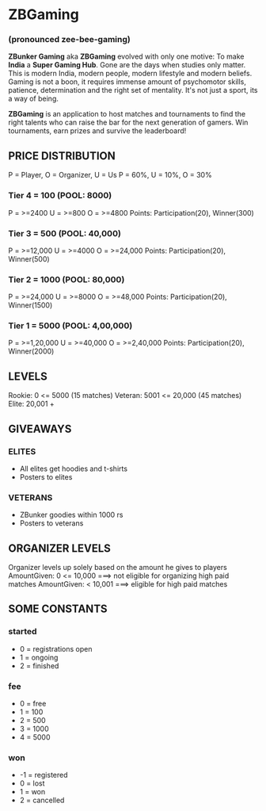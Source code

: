 # ZBGaming 
### (pronounced zee-bee-gaming)

**ZBunker Gaming** aka **ZBGaming** evolved with only one motive: To make **India** a **Super Gaming Hub**. Gone are the days when studies only matter. This is modern India, modern people, modern lifestyle and modern beliefs. Gaming is not a boon, it requires immense amount of psychomotor skills, patience, determination and the right set of mentality. It's not just a sport, its a way of being.

**ZBGaming** is an application to host matches and tournaments to find the right talents who can raise the bar for the next generation of gamers. Win tournaments, earn prizes and survive the leaderboard!

## PRICE DISTRIBUTION

P = Player, O = Organizer, U = Us
P = 60%, U = 10%, O = 30%

### Tier 4 = 100 (POOL: 8000)
P = >=2400
U = >=800
O = >=4800
Points: Participation(20), Winner(300)

### Tier 3 = 500 (POOL: 40,000)
P = >=12,000
U = >=4000
O = >=24,000
Points: Participation(20), Winner(500)

### Tier 2 = 1000 (POOL: 80,000)
P = >=24,000
U = >=8000
O = >=48,000
Points: Participation(20), Winner(1500)

### Tier 1 = 5000 (POOL: 4,00,000)
P = >=1,20,000
U = >=40,000
O = >=2,40,000
Points: Participation(20), Winner(2000)

## LEVELS
Rookie: 0 <= 5000 (15 matches)
Veteran: 5001 <= 20,000 (45 matches)
Elite:  20,001 +

## GIVEAWAYS

### ELITES
- All elites get hoodies and t-shirts
- Posters to elites

### VETERANS
- ZBunker goodies within 1000 rs
- Posters to veterans

## ORGANIZER LEVELS
Organizer levels up solely based on the amount he gives to players
AmountGiven: 0 <= 10,000 ===> not eligible for organizing high paid matches
AmountGiven: < 10,001 ===> eligible for high paid matches

## SOME CONSTANTS
### started
- 0 = registrations open
- 1 = ongoing
- 2 = finished

### fee
- 0 = free
- 1 = 100
- 2 = 500
- 3 = 1000
- 4 = 5000

### won
- -1 = registered
- 0 = lost
- 1 = won
- 2 = cancelled
